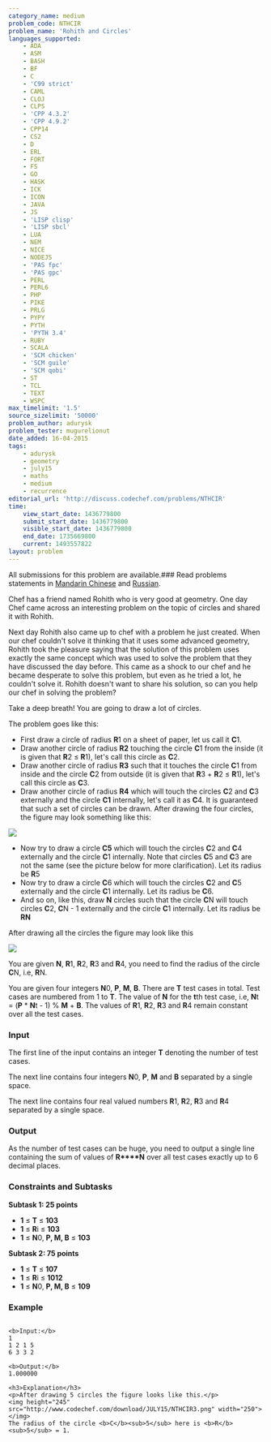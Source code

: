 ```yaml
---
category_name: medium
problem_code: NTHCIR
problem_name: 'Rohith and Circles'
languages_supported:
    - ADA
    - ASM
    - BASH
    - BF
    - C
    - 'C99 strict'
    - CAML
    - CLOJ
    - CLPS
    - 'CPP 4.3.2'
    - 'CPP 4.9.2'
    - CPP14
    - CS2
    - D
    - ERL
    - FORT
    - FS
    - GO
    - HASK
    - ICK
    - ICON
    - JAVA
    - JS
    - 'LISP clisp'
    - 'LISP sbcl'
    - LUA
    - NEM
    - NICE
    - NODEJS
    - 'PAS fpc'
    - 'PAS gpc'
    - PERL
    - PERL6
    - PHP
    - PIKE
    - PRLG
    - PYPY
    - PYTH
    - 'PYTH 3.4'
    - RUBY
    - SCALA
    - 'SCM chicken'
    - 'SCM guile'
    - 'SCM qobi'
    - ST
    - TCL
    - TEXT
    - WSPC
max_timelimit: '1.5'
source_sizelimit: '50000'
problem_author: adurysk
problem_tester: mugurelionut
date_added: 16-04-2015
tags:
    - adurysk
    - geometry
    - july15
    - maths
    - medium
    - recurrence
editorial_url: 'http://discuss.codechef.com/problems/NTHCIR'
time:
    view_start_date: 1436779800
    submit_start_date: 1436779800
    visible_start_date: 1436779800
    end_date: 1735669800
    current: 1493557822
layout: problem
---
```

All submissions for this problem are available.###  Read problems statements in [Mandarin Chinese](http://www.codechef.com/download/translated/JULY15/mandarin/NTHCIR.pdf) and [Russian](http://www.codechef.com/download/translated/JULY15/russian/NTHCIR.pdf).

 Chef has a friend named Rohith who is very good at geometry. One day Chef came across an interesting problem on the topic of circles and shared it with Rohith.

 Next day Rohith also came up to chef with a problem he just created. When our chef couldn't solve it thinking that it uses some advanced geometry, Rohith took the pleasure saying that the solution of this problem uses exactly the same concept which was used to solve the problem that they have discussed the day before. This came as a shock to our chef and he became desperate to solve this problem, but even as he tried a lot, he couldn't solve it. Rohith doesn't want to share his solution, so can you help our chef in solving the problem?

Take a deep breath! You are going to draw a lot of circles.

 The problem goes like this:

- First draw a circle of radius **R**1 on a sheet of paper, let us call it **C**1.
- Draw another circle of radius **R2** touching the circle **C**1 from the inside (it is given that **R**2 ≤ **R**1), let's call this circle as **C**2.
- Draw another circle of radius **R3** such that it touches the circle **C**1 from inside and the circle **C**2 from outside (it is given that **R**3 + **R**2 ≤ **R**1), let's call this circle as **C**3.
- Draw another circle of radius **R4** which will touch the circles **C**2 and **C**3 externally and the circle **C1** internally, let's call it as **C**4. It is guaranteed that such a set of circles can be drawn.
After drawing the four circles, the figure may look something like this:

![](http://www.codechef.com/download/JULY15/NTHCIR1.png)

- Now try to draw a circle **C5** which will touch the circles **C**2 and **C**4 externally and the circle **C**1 internally. Note that circles **C**5 and **C**3 are not the same (see the picture below for more clarification). Let its radius be **R**5
- Now try to draw a circle **C**6 which will touch the circles **C**2 and **C**5 externally and the circle **C**1 internally. Let its radius be **C**6.
- And so on, like this, draw **N** circles such that the circle **C**N will touch circles **C**2, **C**N - 1 externally and the circle **C**1 internally. Let its radius be **RN**

After drawing all the circles the figure may look like this

![](http://www.codechef.com/download/JULY15/NTHCIR2.png)

You are given **N**, **R**1, **R**2, **R**3 and **R**4, you need to find the radius of the circle **C**N, i.e, **R**N.

You are given four integers **N**0, **P**, **M**, **B**. There are **T** test cases in total. Test cases are numbered from 1 to **T**. The value of **N** for the **t**th test case, i.e, **N**t = (**P** \* **N**t - 1) % **M** + **B**. The values of **R**1, **R**2, **R**3 and **R**4 remain constant over all the test cases.

### Input

The first line of the input contains an integer **T** denoting the number of test cases.

The next line contains four integers **N**0, **P**, **M** and **B** separated by a single space.

The next line contains four real valued numbers **R**1, **R**2, **R**3 and **R**4 separated by a single space.

### Output

As the number of test cases can be huge, you need to output a single line containing the sum of values of **R****N** over all test cases exactly up to 6 decimal places.

### Constraints and Subtasks

**Subtask 1: 25 points**

- **1** ≤ **T** ≤ **103**
- **1** ≤ **R**i ≤ **103**
- **1** ≤ **N**0, **P, M, B** ≤ **103**

**Subtask 2: 75 points**

- **1** ≤ **T** ≤ **107**
- **1** ≤ **R**i ≤ **1012**
- **1** ≤ **N**0, **P, M, B** ≤ **109**

### Example

```

<b>Input:</b>
1
1 2 1 5
6 3 3 2

<b>Output:</b>
1.000000

<h3>Explanation</h3>
<p>After drawing 5 circles the figure looks like this.</p>
<img height="245" src="http://www.codechef.com/download/JULY15/NTHCIR3.png" width="250"></img>
The radius of the circle <b>C</b><sub>5</sub> here is <b>R</b><sub>5</sub> = 1.
```